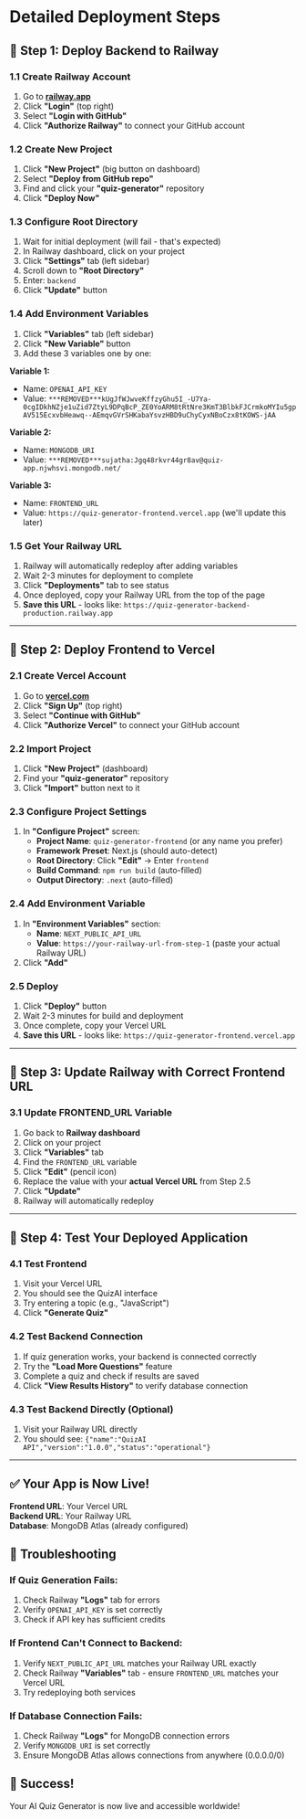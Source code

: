 # Detailed Deployment Steps

## 🚀 Step 1: Deploy Backend to Railway

### 1.1 Create Railway Account
1. Go to **[railway.app](https://railway.app)**
2. Click **"Login"** (top right)
3. Select **"Login with GitHub"**
4. Click **"Authorize Railway"** to connect your GitHub account

### 1.2 Create New Project
1. Click **"New Project"** (big button on dashboard)
2. Select **"Deploy from GitHub repo"**
3. Find and click your **"quiz-generator"** repository
4. Click **"Deploy Now"**

### 1.3 Configure Root Directory
1. Wait for initial deployment (will fail - that's expected)
2. In Railway dashboard, click on your project
3. Click **"Settings"** tab (left sidebar)
4. Scroll down to **"Root Directory"**
5. Enter: `backend`
6. Click **"Update"** button

### 1.4 Add Environment Variables
1. Click **"Variables"** tab (left sidebar)
2. Click **"New Variable"** button
3. Add these 3 variables one by one:

**Variable 1:**
- Name: `OPENAI_API_KEY`
- Value: `***REMOVED***kUgJfWJwveKffzyGhu5I_-U7Ya-0cgIDkhNZje1uZid7ZtyL9DPqBcP_ZE0YoARM8tRtNre3KmT3BlbkFJCrmkoMYIu5gpAV515EcxvbHeawq--AEmqvGVrSHKabaYsvzHBD9uChyCyxNBoCzx8tKOWS-jAA`

**Variable 2:**
- Name: `MONGODB_URI`
- Value: `***REMOVED***sujatha:Jgq48rkvr44gr8av@quiz-app.njwhsvi.mongodb.net/`

**Variable 3:**
- Name: `FRONTEND_URL`
- Value: `https://quiz-generator-frontend.vercel.app` (we'll update this later)

### 1.5 Get Your Railway URL
1. Railway will automatically redeploy after adding variables
2. Wait 2-3 minutes for deployment to complete
3. Click **"Deployments"** tab to see status
4. Once deployed, copy your Railway URL from the top of the page
5. **Save this URL** - looks like: `https://quiz-generator-backend-production.railway.app`

---

## 🚀 Step 2: Deploy Frontend to Vercel

### 2.1 Create Vercel Account
1. Go to **[vercel.com](https://vercel.com)**
2. Click **"Sign Up"** (top right)
3. Select **"Continue with GitHub"**
4. Click **"Authorize Vercel"** to connect your GitHub account

### 2.2 Import Project
1. Click **"New Project"** (dashboard)
2. Find your **"quiz-generator"** repository
3. Click **"Import"** button next to it

### 2.3 Configure Project Settings
1. In **"Configure Project"** screen:
   - **Project Name**: `quiz-generator-frontend` (or any name you prefer)
   - **Framework Preset**: Next.js (should auto-detect)
   - **Root Directory**: Click **"Edit"** → Enter `frontend`
   - **Build Command**: `npm run build` (auto-filled)
   - **Output Directory**: `.next` (auto-filled)

### 2.4 Add Environment Variable
1. In **"Environment Variables"** section:
   - **Name**: `NEXT_PUBLIC_API_URL`
   - **Value**: `https://your-railway-url-from-step-1` (paste your actual Railway URL)
2. Click **"Add"**

### 2.5 Deploy
1. Click **"Deploy"** button
2. Wait 2-3 minutes for build and deployment
3. Once complete, copy your Vercel URL
4. **Save this URL** - looks like: `https://quiz-generator-frontend.vercel.app`

---

## 🚀 Step 3: Update Railway with Correct Frontend URL

### 3.1 Update FRONTEND_URL Variable
1. Go back to **Railway dashboard**
2. Click on your project
3. Click **"Variables"** tab
4. Find the `FRONTEND_URL` variable
5. Click **"Edit"** (pencil icon)
6. Replace the value with your **actual Vercel URL** from Step 2.5
7. Click **"Update"**
8. Railway will automatically redeploy

---

## 🚀 Step 4: Test Your Deployed Application

### 4.1 Test Frontend
1. Visit your Vercel URL
2. You should see the QuizAI interface
3. Try entering a topic (e.g., "JavaScript")
4. Click **"Generate Quiz"**

### 4.2 Test Backend Connection
1. If quiz generation works, your backend is connected correctly
2. Try the **"Load More Questions"** feature
3. Complete a quiz and check if results are saved
4. Click **"View Results History"** to verify database connection

### 4.3 Test Backend Directly (Optional)
1. Visit your Railway URL directly
2. You should see: `{"name":"QuizAI API","version":"1.0.0","status":"operational"}`

---

## ✅ Your App is Now Live!

**Frontend URL**: Your Vercel URL  
**Backend URL**: Your Railway URL  
**Database**: MongoDB Atlas (already configured)

## 🔧 Troubleshooting

### If Quiz Generation Fails:
1. Check Railway **"Logs"** tab for errors
2. Verify `OPENAI_API_KEY` is set correctly
3. Check if API key has sufficient credits

### If Frontend Can't Connect to Backend:
1. Verify `NEXT_PUBLIC_API_URL` matches your Railway URL exactly
2. Check Railway **"Variables"** tab - ensure `FRONTEND_URL` matches your Vercel URL
3. Try redeploying both services

### If Database Connection Fails:
1. Check Railway **"Logs"** for MongoDB connection errors
2. Verify `MONGODB_URI` is set correctly
3. Ensure MongoDB Atlas allows connections from anywhere (0.0.0.0/0)

## 🎉 Success!
Your AI Quiz Generator is now live and accessible worldwide!